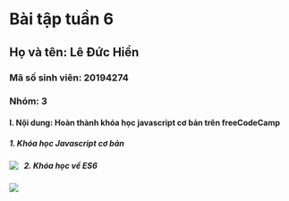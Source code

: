 # Bài tập tuần 6
## Họ và tên: Lê Đức Hiển
### Mã số sinh viên: 20194274
### Nhóm: 3
#### I. Nội dung: Hoàn thành khóa học javascript cơ bản trên freeCodeCamp
##### 1. Khóa học Javascript cơ bản
<img src="https://scontent.fsgn8-2.fna.fbcdn.net/v/t1.15752-9/249118920_445334707159569_4394735269451590718_n.png?_nc_cat=100&ccb=1-5&_nc_sid=ae9488&_nc_ohc=hDR8Y-8rnjsAX9yW7HH&_nc_ht=scontent.fsgn8-2.fna&oh=2665a3654b1961f601befd67ea894721&oe=61A9D761"
     style="float: left; margin-right: 10px;" />
##### 2. Khóa học về ES6
<img src="https://scontent.fsgn8-2.fna.fbcdn.net/v/t1.15752-9/249657883_1238503773310926_736396776989558297_n.png?_nc_cat=110&ccb=1-5&_nc_sid=ae9488&_nc_ohc=n4VxgSh5nBgAX-IQPgv&tn=BeROEGZRhbswuU_f&_nc_ht=scontent.fsgn8-2.fna&oh=941c2139f7d2428fbbb5a6ba2e427480&oe=61A86BE5"
     style="float: left; margin-right: 10px;" />
